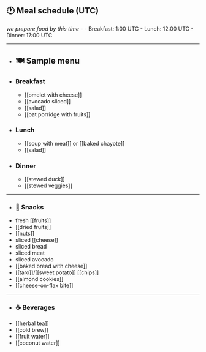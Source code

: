 ## 🕐  Meal schedule (UTC)
*we prepare food by this time*
	-
	- Breakfast: 1:00 UTC
	- Lunch: 12:00 UTC
	- Dinner: 17:00 UTC
- ---
- ## 🍽️  Sample menu
- ### Breakfast
	- [[omelet with cheese]]
	- [[avocado sliced]]
	- [[salad]]
	- [[oat porridge with fruits]]
- ### Lunch
	- [[soup with meat]] or [[baked chayote]]
	- [[salad]]
- ### Dinner
	- [[stewed duck]]
	- [[stewed veggies]]
- ---
- ### 🥪 Snacks
- fresh [[fruits]]
- [[dried fruits]]
- [[nuts]]
- sliced [[cheese]]
- sliced bread
- sliced meat
- sliced avocado
- [[baked bread with cheese]]
- [[taro]]/[[sweet potato]] [[chips]]
- [[almond cookies]]
- [[cheese-on-flax bite]]
- ---
- ### ☕ Beverages
- [[herbal tea]]
- [[cold brew]]
- [[fruit water]]
- [[coconut water]]